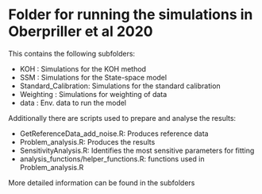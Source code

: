 # Folder for running the simulations in Oberpriller et al 2020

This contains the following subfolders: 
+ KOH : Simulations for the KOH method 
+ SSM : Simulations for the State-space model 
+ Standard_Calibration: Simulations for the standard calibration
+ Weighting  : Simulations for weighting of data 
+ data : Env. data to run the model

Additionally there are scripts used to prepare and analyse the results:

- GetReferenceData_add_noise.R: Produces reference data 
- Problem_analysis.R: Produces the results 
- SensitivityAnalysis.R: Identifies the most sensitive parameters for fitting 
- analysis_functions/helper_functions.R: functions used in Problem_analysis.R 

More detailed information can be found in the subfolders 


